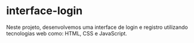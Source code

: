 # interface-login
Neste projeto, desenvolvemos uma interface de login e registro  utilizando tecnologias web como: HTML, CSS e JavaScript.
